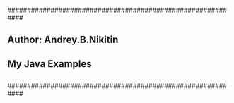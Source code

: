 ############################################################
##
## Author:  Andrey.B.Nikitin
##
## My Java Examples 
##
############################################################